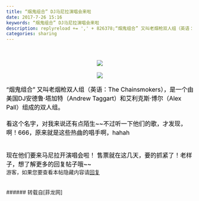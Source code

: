 ```yaml
---
title: “烟鬼组合” DJ马尼拉演唱会来啦
date: 2017-7-26 15:16
keywords: “烟鬼组合” DJ马尼拉演唱会来啦
description: replyreload += ',' + 826378;“烟鬼组合” 又叫老烟枪双人组（英语：The Chainsmokers），是一个由美国DJ安德鲁·塔加特（Andrew Taggart）和艾利克斯·博尔（Alex Pall）组成的双人组。看这个名字，对我来说还有点陌生~~不过听一下他们的歌，才发现，啊！666，原来就是这些热曲的唱手啊，hahah $('flv_h4Z').innerHTML=(mobileplayer() ? "<iframe height='375' width='500' src='http://www.youtube.com/embed/PT2_F-1esPk' frameborder=0 allowfullscreen></iframe>" : AC_FL_RunContent('width', '500', 'height', '375', 'allowNetworking', 'internal', 'allowScriptAccess', 'never', 'src', 'http://www.youtube.com/v/PT2_F-1esPk&hl=zh_CN&fs=1', 'quality', 'high', 'bgcolor', '#ffffff', 'wmode', 'transparent', 'allowfullscreen', 'true'));现在他们要来马尼拉开演唱会啦！ 售票就在这几天，要的抓紧了！老样子，想了解更多的回复帖子哦~~游客，如果您要查看本帖隐藏内容请回复
categories: sharing
---
```

<td class="t_f" id="postmessage_826378">

<script type="f8c26486e22b516a1df81300-text/javascript">replyreload += ',' + 826378;</script><br/>
<br/>
<div align="center">

<img aid="594875" data-cf-modified-f8c26486e22b516a1df81300-="" file="data/attachment/forum/201707/26/151735jdos30pyps0c1ssg.jpg.thumb.jpg" id="aimg_594875" inpost="1" onclick="" onmouseover="" src="http://www.flw.ph/data/attachment/forum/201707/26/151735jdos30pyps0c1ssg.jpg" style="cursor:pointer" zoomfile="data/attachment/forum/201707/26/151735jdos30pyps0c1ssg.jpg"/>


</div><br/>
<div align="center">

<img aid="594876" data-cf-modified-f8c26486e22b516a1df81300-="" file="data/attachment/forum/201707/26/151737mu1hjbbbawof8kox.jpg.thumb.jpg" id="aimg_594876" inpost="1" onclick="" onmouseover="" src="http://www.flw.ph/data/attachment/forum/201707/26/151737mu1hjbbbawof8kox.jpg" style="cursor:pointer" zoomfile="data/attachment/forum/201707/26/151737mu1hjbbbawof8kox.jpg"/>


</div><br/>
<font size="3"><font color="#000000">“烟鬼组合” 又叫老烟枪双人组（英语：The Chainsmokers），是一个由美国DJ安德鲁·塔加特（Andrew Taggart）和艾利克斯·博尔（Alex Pall）组成的双人组。<br/>
<br/>
看这个名字，对我来说还有点陌生~~不过听一下他们的歌，才发现，啊！666，原来就是这些热曲的唱手啊，hahah<img alt="" border="0" onclick="" onmouseover="" smilieid="271" src="static/image/smiley/Xiongmao/30.gif"/> <br/>
<br/>
<div align="center"><span id="flv_h4Z"></span><script reload="1" type="f8c26486e22b516a1df81300-text/javascript">$('flv_h4Z').innerHTML=(mobileplayer() ? "<iframe height='375' width='500' src='http://www.youtube.com/embed/PT2_F-1esPk' frameborder=0 allowfullscreen></iframe>" : AC_FL_RunContent('width', '500', 'height', '375', 'allowNetworking', 'internal', 'allowScriptAccess', 'never', 'src', 'http://www.youtube.com/v/PT2_F-1esPk&hl=zh_CN&fs=1', 'quality', 'high', 'bgcolor', '#ffffff', 'wmode', 'transparent', 'allowfullscreen', 'true'));</script></div></font></font><br/>
<font size="3"><font color="#000000">现在他们要来马尼拉开演唱会啦！ 售票就在这几天，要的抓紧了！老样子，想了解更多的回复帖子哦~~</font></font><br/>
<div class="locked">游客，如果您要查看本帖隐藏内容请<a data-cf-modified-f8c26486e22b516a1df81300-="" href="forum.php?mod=post&amp;action=reply&amp;fid=47&amp;tid=240127" onclick="if (!window.__cfRLUnblockHandlers) return false; showWindow('reply', this.href)">回复</a></div><br/>
<br/>
</td>
###### 转载自[菲龙网]